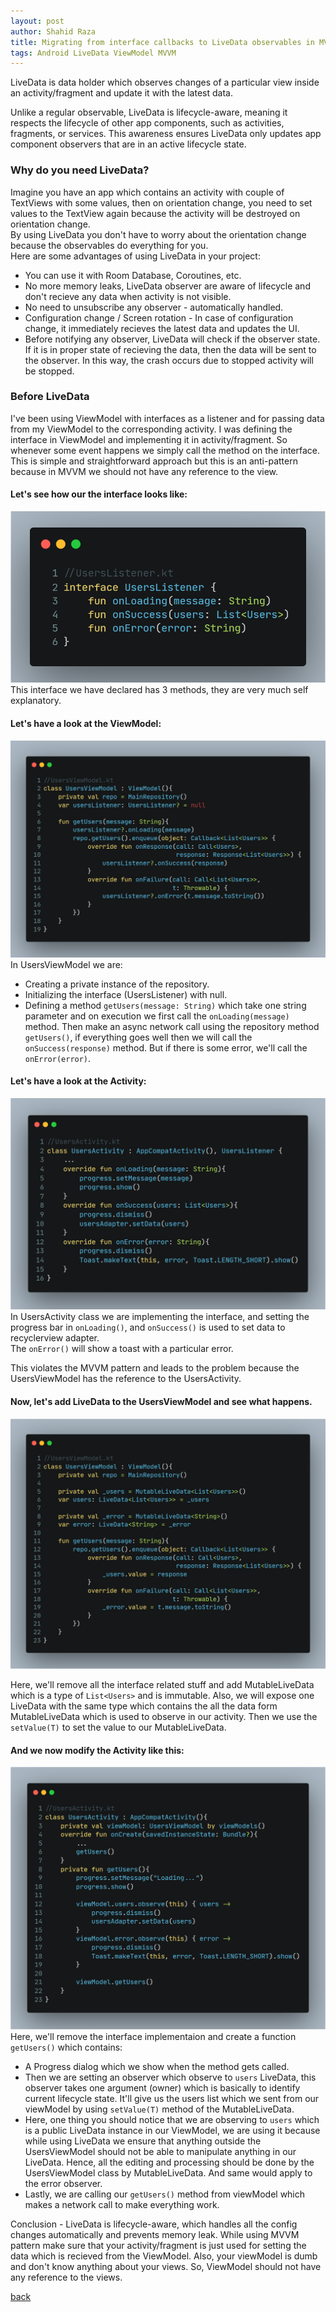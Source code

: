 ```yaml
---
layout: post
author: Shahid Raza
title: Migrating from interface callbacks to LiveData observables in MVVM.
tags: Android LiveData ViewModel MVVM
---
```

LiveData is data holder which observes changes of a particular view inside an activity/fragment and update it with the latest data.

<!--more-->
Unlike a regular observable, LiveData is lifecycle-aware, meaning it respects the lifecycle of other app components, such as activities, fragments, or services.
This awareness ensures LiveData only updates app component observers that are in an active lifecycle state.
<br>

### Why do you need LiveData?
Imagine you have an app which contains an activity with couple of TextViews with some values, then on orientation change, you need to set values to the TextView again because the activity will be destroyed on orientation change.<br>
By using LiveData you don't have to worry about the orientation change because the observables do everything for you.<br>
Here are some advantages of using LiveData in your project:
*   You can use it with Room Database, Coroutines, etc.
*   No more memory leaks, LiveData observer are aware of lifecycle and don't recieve any data when activity is not visible.
*   No need to unsubscribe any observer - automatically handled.
*   Configuration change / Screen rotation - In case of configuration change, it immediately recieves the latest data and updates the UI.
* Before notifying any observer, LiveData will check if the observer state. If it is in proper state of recieving the data, then the data will be sent to the observer. In this way, the crash occurs due to stopped activity will be stopped.

### Before LiveData
I've been using ViewModel with interfaces as a listener and for passing data from my ViewModel to the corresponding activity.
I was defining the interface in ViewModel and implementing it in activity/fragment. So whenever some event happens we simply call the method on the interface. This is simple and straightforward approach but this is an anti-pattern because in MVVM we should not have any reference to the view. 

#### Let's see how our the interface looks like:
![mgl-interface](https://raw.githubusercontent.com/mrpascal1/mrpascal1.github.io/master/imgs/mgl-interface.png)
This interface we have declared has 3 methods, they are very much self explanatory.

#### Let's have a look at the ViewModel:
![mgl-viewmodel](https://raw.githubusercontent.com/mrpascal1/mrpascal1.github.io/master/imgs/mgl-viewmodel.png)
In UsersViewModel we are:
*   Creating a private instance of the repository.
*   Initializing the interface (UsersListener) with null.
*   Defining a method <code>getUsers(message: String)</code> which take one string parameter and on execution we first call the <code>onLoading(message)</code> method. Then make an async network call using the repository method <code>getUsers()</code>, if everything goes well then we will call the <code>onSuccess(response)</code> method. But if there is some error, we'll call the <code>onError(error)</code>.

#### Let's have a look at the Activity:
![mgl-activity](https://raw.githubusercontent.com/mrpascal1/mrpascal1.github.io/master/imgs/mgl-activity.png)
In UsersActivity class we are implementing the interface, and setting the progress bar in <code>onLoading()</code>, 
and <code>onSuccess()</code> is used to set data to recyclerview adapter.<br>The <code>onError()</code> will show a toast with a particular error.

This violates the MVVM pattern and leads to the problem because the UsersViewModel has the reference to the UsersActivity.

#### Now, let's add LiveData to the UsersViewModel and see what happens. 
![mgl-viewmodel2](https://raw.githubusercontent.com/mrpascal1/mrpascal1.github.io/master/imgs/mgl-viewmodel2.png)

Here, we'll remove all the interface related stuff and add MutableLiveData  which is a type of <code><span>List<</span><span>Users></span></code> and is immutable. Also, we will expose one LiveData with the same type which contains the all the data form MutableLiveData which is used to observe in our activity. Then we use the <code>setValue(T)</code> to set the value to our MutableLiveData.

#### And we now modify the Activity like this:
![mgl-viewmodel2](https://raw.githubusercontent.com/mrpascal1/mrpascal1.github.io/master/imgs/mgl-activity2.png)
Here, we'll remove the interface implementaion and create a function <code>getUsers()</code> which contains:
*   A Progress dialog which we show when the method gets called.
*   Then we are setting an observer which observe to <code>users</code> LiveData, this observer takes one argument (owner) which is basically to identify current lifecycle state. It'll give us the users list which we sent from our viewModel by using <code>setValue(T)</code> method of the MutableLiveData.
*   Here, one thing you should notice that we are observing to <code>users</code> which is a public LiveData instance in our ViewModel, we are using it because while using LiveData we ensure that anything outside the UsersViewModel should not be able to manipulate anything in our LiveData. Hence, all the editing and processing should be done by the UsersViewModel class by MutableLiveData. And same would apply to the error observer.
*   Lastly, we are calling our <code>getUsers()</code> method from viewModel which makes a network call to make everything work.

Conclusion - LiveData is lifecycle-aware, which handles all the config changes automatically and prevents memory leak. While using MVVM pattern make sure that your activity/fragment is just used for setting the data which is recieved from the ViewModel. Also, your viewModel is dumb and don't know anything about your views. So, ViewModel should not have any reference to the views.

[back](/blogs)